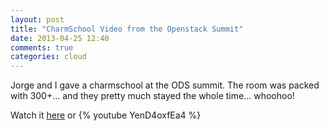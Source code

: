 ```yaml
---
layout: post
title: "CharmSchool Video from the Openstack Summit"
date: 2013-04-25 12:40
comments: true
categories: cloud
---
```



Jorge and I gave a charmschool at the ODS summit.
The room was packed with 300+... and they pretty much stayed the whole time... whoohoo!

Watch it 
[here](http://www.openstack.org/summit/portland-2013/session-videos/presentation/juju-with-openstack-workshop)
or 
{% youtube YenD4oxfEa4 %}

